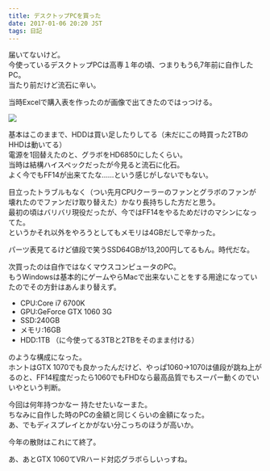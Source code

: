 ```yaml
---
title: デスクトップPCを買った
date: 2017-01-06 20:20 JST
tags: 日記
---
```


届いてないけど。  
今使っているデスクトップPCは高専１年の頃、つまりもう6,7年前に自作したPC。  
当たり前だけど流石に辛い。  
  
当時Excelで購入表を作ったのが画像で出てきたのではっつける。  

![](2017/01-06-buy-desktop-pc-001.png)  
  
基本はこのままで、HDDは買い足したりしてる（未だにこの時買った2TBのHHDは動いてる）  
電源を1回替えたのと、グラボをHD6850にしたくらい。  
当時は結構ハイスペックだったが今見ると流石に化石。  
よく今でもFF14が出来てたな……という感じがしないでもない。  
  
目立ったトラブルもなく（つい先月CPUクーラーのファンとグラボのファンが壊れたのでファンだけ取り替えた）かなり長持ちした方だと思う。  
最初の頃はバリバリ現役だったが、今ではFF14をやるためだけのマシンになってた。  
というかそれ以外をやろうとしてもメモリは4GBだしで辛かった。  
  
パーツ表見てるけど値段で笑うSSD64GBが13,200円してるもん。時代だな。  
  
次買ったのは自作ではなくマウスコンピュータのPC。  
もうWindowsは基本的にゲームやらMacで出来ないことをする用途になっていたのでその方針はあんまり替えず。  
  
* CPU:Core i7 6700K  
* GPU:GeForce GTX 1060 3G  
* SSD:240GB
* メモリ:16GB
* HDD:1TB （に今使ってる3TBと2TBをそのまま付ける）
  
のような構成になった。  
ホントはGTX 1070でも良かったんだけど、やっぱ1060->1070は値段が跳ね上がるのと、FF14程度だったら1060でもFHDなら最高品質でもスーパー動くのでいいやという判断。  
  
今回は何年持つかなー 持たせたいなーまた。  
ちなみに自作した時のPCの金額と同じくらいの金額になった。  
あ、でもディスプレイとかがない分こっちのほうが高いか。  
  
今年の散財はこれにて終了。  
  
あ、あとGTX 1060てVRハード対応グラボらしいっすね。